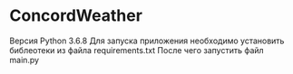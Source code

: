 # ConcordWeather
Версия Python 3.6.8
Для запуска приложения необходимо установить библеотеки из файла requirements.txt
После чего запустить файл main.py
